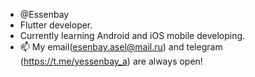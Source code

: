 - @Essenbay
- Flutter developer.
- Currently learning Android and iOS mobile developing.
- 📫 My email(esenbay.asel@mail.ru) and telegram (https://t.me/yessenbay_a) are always open!
